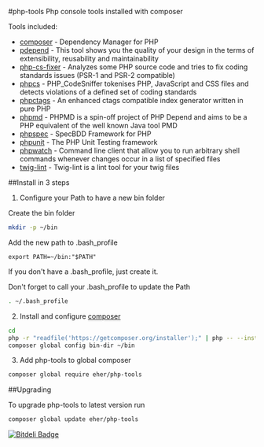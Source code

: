 #php-tools
Php console tools installed with composer

Tools included:
- [composer] - Dependency Manager for PHP
- [pdepend] - This tool shows you the quality of your design in the terms of extensibility, reusability and maintainability
- [php-cs-fixer] - Analyzes some PHP source code and tries to fix coding standards issues (PSR-1 and PSR-2 compatible)
- [phpcs] - PHP_CodeSniffer tokenises PHP, JavaScript and CSS files and detects violations of a defined set of coding standards
- [phpctags] - An enhanced ctags compatible index generator written in pure PHP
- [phpmd] - PHPMD is a spin-off project of PHP Depend and aims to be a PHP equivalent of the well known Java tool PMD
- [phpspec] - SpecBDD Framework for PHP
- [phpunit] - The PHP Unit Testing framework
- [phpwatch] - Command line client that allow you to run arbitrary shell commands whenever changes occur in a list of specified files
- [twig-lint] - Twig-lint is a lint tool for your twig files



##Install in 3 steps

1. Configure your Path to have a new bin folder

  Create the bin folder
  ```bash
  mkdir -p ~/bin
  ```

  Add the new path to .bash_profile
  ```
  export PATH=~/bin:"$PATH"
  ```
  If you don't have a .bash_profile, just create it.
  
  Don't forget to call your .bash_profile to update the Path
  ```bash
  . ~/.bash_profile
  ```

2. Install and configure [composer]

  ```bash
  cd
  php -r "readfile('https://getcomposer.org/installer');" | php -- --install-dir=bin --filename=composer
  composer global config bin-dir ~/bin
  ```

3. Add php-tools to global composer
  ```bash
  composer global require eher/php-tools
  ```

##Upgrading

To upgrade php-tools to latest version run
  ```bash
  composer global update eher/php-tools
  ```

[composer]: http://getcomposer.org/
[pdepend]: https://github.com/pdepend/pdepend
[php-cs-fixer]: https://github.com/fabpot/php-cs-fixer
[phpcs]: https://github.com/squizlabs/PHP_CodeSniffer
[phpctags]: https://github.com/vim-php/phpctags
[phpmd]: https://github.com/phpmd/phpmd
[phpspec]: https://github.com/phpspec/phpspec
[phpunit]: https://github.com/sebastianbergmann/phpunit
[phpwatch]: https://github.com/EHER/phpwatch
[twig-lint]: https://github.com/asm89/twig-lint

[![Bitdeli Badge](https://d2weczhvl823v0.cloudfront.net/EHER/php-tools/trend.png)](https://bitdeli.com/free "Bitdeli Badge")

